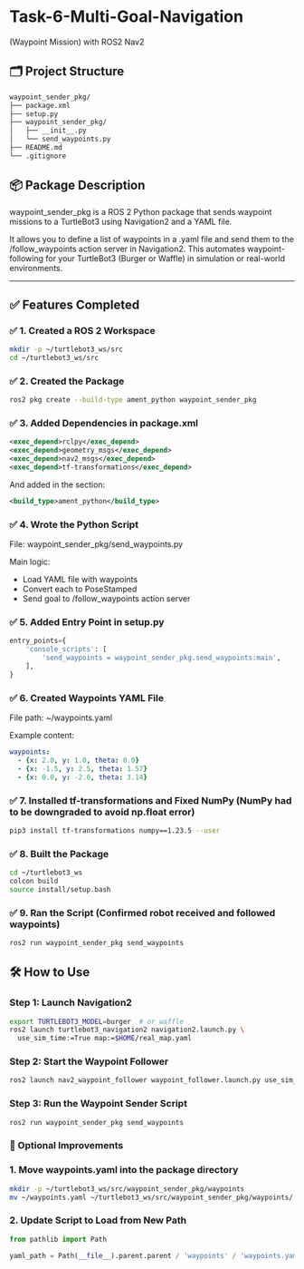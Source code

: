 # Task-6-Multi-Goal-Navigation
(Waypoint Mission) with ROS2 Nav2


## 🗂 Project Structure

```markdown
waypoint_sender_pkg/
├── package.xml
├── setup.py
├── waypoint_sender_pkg/
│   ├── __init__.py
│   └── send_waypoints.py
├── README.md
└── .gitignore
```

## 📦 Package Description


waypoint_sender_pkg is a ROS 2 Python package that sends waypoint missions to a TurtleBot3 using Navigation2 and a YAML file.

It allows you to define a list of waypoints in a .yaml file and send them to the /follow_waypoints action server in Navigation2. This automates waypoint-following for your TurtleBot3 (Burger or Waffle) in simulation or real-world environments.

---

## ✅ Features Completed

### ✅ 1. Created a ROS 2 Workspace

```bash
mkdir -p ~/turtlebot3_ws/src
cd ~/turtlebot3_ws/src
```

### ✅ 2. Created the Package

```bash
ros2 pkg create --build-type ament_python waypoint_sender_pkg
```

### ✅ 3. Added Dependencies in package.xml

```xml
<exec_depend>rclpy</exec_depend>
<exec_depend>geometry_msgs</exec_depend>
<exec_depend>nav2_msgs</exec_depend>
<exec_depend>tf-transformations</exec_depend>
```

And added in the <export> section:

```xml
<build_type>ament_python</build_type>
```

### ✅ 4. Wrote the Python Script

File: waypoint_sender_pkg/send_waypoints.py

Main logic:
- Load YAML file with waypoints
- Convert each to PoseStamped
- Send goal to /follow_waypoints action server

### ✅ 5. Added Entry Point in setup.py

```python
entry_points={
    'console_scripts': [
        'send_waypoints = waypoint_sender_pkg.send_waypoints:main',
    ],
}
```

### ✅ 6. Created Waypoints YAML File

File path: ~/waypoints.yaml

Example content:

```yaml
waypoints:
  - {x: 2.0, y: 1.0, theta: 0.0}
  - {x: -1.5, y: 2.5, theta: 1.57}
  - {x: 0.0, y: -2.0, theta: 3.14}
```


### ✅ 7. Installed tf-transformations and Fixed NumPy (NumPy had to be downgraded to avoid np.float error)

```bash
pip3 install tf-transformations numpy==1.23.5 --user
```

### ✅ 8. Built the Package

```bash
cd ~/turtlebot3_ws
colcon build
source install/setup.bash
```

### ✅ 9. Ran the Script (Confirmed robot received and followed waypoints)

```bash
ros2 run waypoint_sender_pkg send_waypoints
```

## 🛠 How to Use

### Step 1: Launch Navigation2

```bash
export TURTLEBOT3_MODEL=burger  # or waffle
ros2 launch turtlebot3_navigation2 navigation2.launch.py \
  use_sim_time:=True map:=$HOME/real_map.yaml
```

### Step 2: Start the Waypoint Follower

```bash
ros2 launch nav2_waypoint_follower waypoint_follower.launch.py use_sim_time:=True
```

### Step 3: Run the Waypoint Sender Script

```bash
ros2 run waypoint_sender_pkg send_waypoints
```

### 📁 Optional Improvements

### 1. Move waypoints.yaml into the package directory

```bash
mkdir -p ~/turtlebot3_ws/src/waypoint_sender_pkg/waypoints
mv ~/waypoints.yaml ~/turtlebot3_ws/src/waypoint_sender_pkg/waypoints/
```

### 2. Update Script to Load from New Path

```python
from pathlib import Path

yaml_path = Path(__file__).parent.parent / 'waypoints' / 'waypoints.yaml'

```



